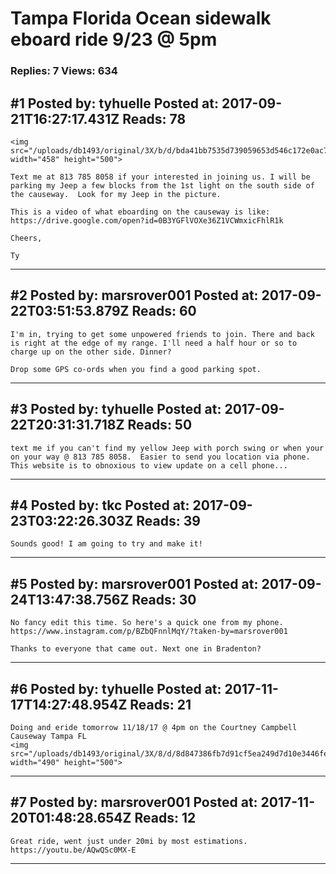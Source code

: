 # Tampa Florida Ocean sidewalk eboard ride 9/23 @ 5pm

### Replies: 7 Views: 634

## \#1 Posted by: tyhuelle Posted at: 2017-09-21T16:27:17.431Z Reads: 78

```
<img src="/uploads/db1493/original/3X/b/d/bda41bb7535d739059653d546c172e0ac79a7399.png" width="458" height="500">

Text me at 813 785 8058 if your interested in joining us. I will be parking my Jeep a few blocks from the 1st light on the south side of the causeway.  Look for my Jeep in the picture.

This is a video of what eboarding on the causeway is like:
https://drive.google.com/open?id=0B3YGFlVOXe36Z1VCWmxicFhlR1k

Cheers,

Ty
```

---
## \#2 Posted by: marsrover001 Posted at: 2017-09-22T03:51:53.879Z Reads: 60

```
I'm in, trying to get some unpowered friends to join. There and back is right at the edge of my range. I'll need a half hour or so to charge up on the other side. Dinner?

Drop some GPS co-ords when you find a good parking spot.
```

---
## \#3 Posted by: tyhuelle Posted at: 2017-09-22T20:31:31.718Z Reads: 50

```
text me if you can't find my yellow Jeep with porch swing or when your on your way @ 813 785 8058.  Easier to send you location via phone.  This website is to obnoxious to view update on a cell phone...
```

---
## \#4 Posted by: tkc Posted at: 2017-09-23T03:22:26.303Z Reads: 39

```
Sounds good! I am going to try and make it!
```

---
## \#5 Posted by: marsrover001 Posted at: 2017-09-24T13:47:38.756Z Reads: 30

```
No fancy edit this time. So here's a quick one from my phone. https://www.instagram.com/p/BZbQFnnlMqY/?taken-by=marsrover001

Thanks to everyone that came out. Next one in Bradenton?
```

---
## \#6 Posted by: tyhuelle Posted at: 2017-11-17T14:27:48.954Z Reads: 21

```
Doing and eride tomorrow 11/18/17 @ 4pm on the Courtney Campbell Causeway Tampa FL
<img src="/uploads/db1493/original/3X/8/d/8d847386fb7d91cf5ea249d7d10e3446fe970955.png" width="490" height="500">
```

---
## \#7 Posted by: marsrover001 Posted at: 2017-11-20T01:48:28.654Z Reads: 12

```
Great ride, went just under 20mi by most estimations. https://youtu.be/AQwQSc0MX-E
```

---
